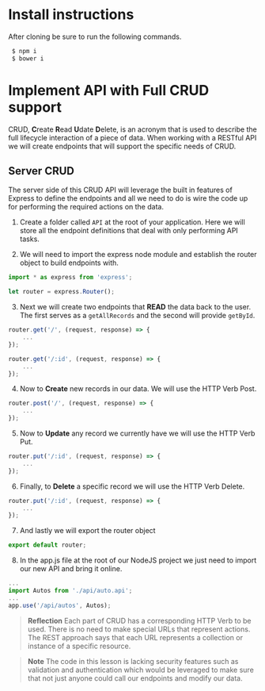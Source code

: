 # Install instructions

After cloning be sure to run the following commands.
```BASH
 $ npm i
 $ bower i
```

# Implement API with Full CRUD support

CRUD, **C**reate **R**ead **U**date **D**elete, is an acronym that is used to describe the full lifecycle interaction of a piece of data. When working with a RESTful API we will create endpoints that will support the specific needs of CRUD.

## Server CRUD
The server side of this CRUD API will leverage the built in features of Express to define the endpoints and all we need to do is wire the code up for performing the required actions on the data.

1. Create a folder called `API` at the root of your application. Here we will store all the endpoint definitions that deal with only performing API tasks.

2. We will need to import the express node module and establish the router object to build endpoints with.

```js
import * as express from 'express';

let router = express.Router();
```

3. Next we will create two endpoints that **READ** the data back to the user. The first serves as a `getAllRecords` and the second will provide `getById`.

```js
router.get('/', (request, response) => {
    ...
});

router.get('/:id', (request, response) => {
    ...
});
```

4. Now to **Create** new records in our data. We will use the HTTP Verb Post.

```js
router.post('/', (request, response) => {
    ...
});
```

5. Now to **Update** any record we currently have we will use the HTTP Verb Put.

```js
router.put('/:id', (request, response) => {
    ...
});
```

6. Finally, to **Delete** a specific record we will use the HTTP Verb Delete.

```js
router.put('/:id', (request, response) => {
    ...
});
```
7. And lastly we will export the router object

```js
export default router;
```

8. In the app.js file at the root of our NodeJS project we just need to import our new API and bring it online.

```js
...
import Autos from './api/auto.api';
...
app.use('/api/autos', Autos);
```

> **Reflection** Each part of CRUD has a corresponding HTTP Verb to be used. There is no need to make special URLs that represent actions. The REST approach says that each URL represents a collection or instance of a specific resource.

> **Note** The code in this lesson is lacking security features such as validation and authentication which would be leveraged to make sure that not just anyone could call our endpoints and modify our data.